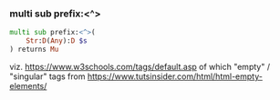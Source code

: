 ### multi sub prefix:<^>

```raku
multi sub prefix:<^>(
    Str:D(Any):D $s
) returns Mu
```

viz. https://www.w3schools.com/tags/default.asp of which "empty" / "singular" tags from https://www.tutsinsider.com/html/html-empty-elements/

